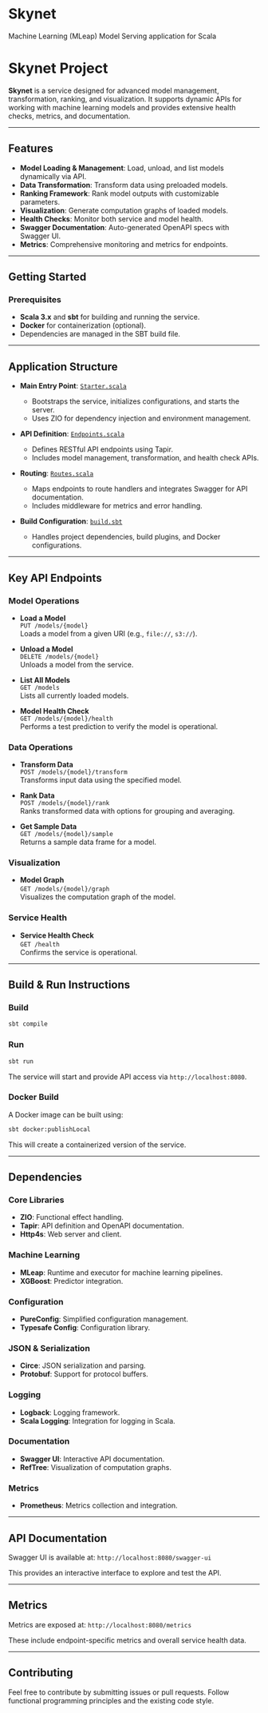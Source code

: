 Skynet
=============================

Machine Learning (MLeap) Model Serving application for Scala

# Skynet Project

**Skynet** is a service designed for advanced model management, transformation, ranking, and visualization. It supports dynamic APIs for working with machine learning models and provides extensive health checks, metrics, and documentation.

---

## Features

- **Model Loading & Management**: Load, unload, and list models dynamically via API.
- **Data Transformation**: Transform data using preloaded models.
- **Ranking Framework**: Rank model outputs with customizable parameters.
- **Visualization**: Generate computation graphs of loaded models.
- **Health Checks**: Monitor both service and model health.
- **Swagger Documentation**: Auto-generated OpenAPI specs with Swagger UI.
- **Metrics**: Comprehensive monitoring and metrics for endpoints.

---

## Getting Started

### Prerequisites

- **Scala 3.x** and **sbt** for building and running the service.
- **Docker** for containerization (optional).
- Dependencies are managed in the SBT build file.

---

## Application Structure

- **Main Entry Point**: [`Starter.scala`](src/main/scala/com/overstock/skynet/Starter.scala)
  - Bootstraps the service, initializes configurations, and starts the server.
  - Uses ZIO for dependency injection and environment management.

- **API Definition**: [`Endpoints.scala`](src/main/scala/com/overstock/skynet/http/Endpoints.scala)
  - Defines RESTful API endpoints using Tapir.
  - Includes model management, transformation, and health check APIs.

- **Routing**: [`Routes.scala`](src/main/scala/com/overstock/skynet/http/Routes.scala)
  - Maps endpoints to route handlers and integrates Swagger for API documentation.
  - Includes middleware for metrics and error handling.

- **Build Configuration**: [`build.sbt`](build.sbt)
  - Handles project dependencies, build plugins, and Docker configurations.

---

## Key API Endpoints

### Model Operations

- **Load a Model**  
  `PUT /models/{model}`  
  Loads a model from a given URI (e.g., `file://`, `s3://`).

- **Unload a Model**  
  `DELETE /models/{model}`  
  Unloads a model from the service.

- **List All Models**  
  `GET /models`  
  Lists all currently loaded models.

- **Model Health Check**  
  `GET /models/{model}/health`  
  Performs a test prediction to verify the model is operational.

### Data Operations

- **Transform Data**  
  `POST /models/{model}/transform`  
  Transforms input data using the specified model.

- **Rank Data**  
  `POST /models/{model}/rank`  
  Ranks transformed data with options for grouping and averaging.

- **Get Sample Data**  
  `GET /models/{model}/sample`  
  Returns a sample data frame for a model.

### Visualization

- **Model Graph**  
  `GET /models/{model}/graph`  
  Visualizes the computation graph of the model.

### Service Health

- **Service Health Check**  
  `GET /health`  
  Confirms the service is operational.

---

## Build & Run Instructions

### Build

```bash
sbt compile
```

### Run

```bash
sbt run
```

The service will start and provide API access via `http://localhost:8080`.

### Docker Build

A Docker image can be built using:

```bash
sbt docker:publishLocal
```

This will create a containerized version of the service.

---

## Dependencies

### Core Libraries

- **ZIO**: Functional effect handling.
- **Tapir**: API definition and OpenAPI documentation.
- **Http4s**: Web server and client.

### Machine Learning

- **MLeap**: Runtime and executor for machine learning pipelines.
- **XGBoost**: Predictor integration.

### Configuration

- **PureConfig**: Simplified configuration management.
- **Typesafe Config**: Configuration library.

### JSON & Serialization

- **Circe**: JSON serialization and parsing.
- **Protobuf**: Support for protocol buffers.

### Logging

- **Logback**: Logging framework.
- **Scala Logging**: Integration for logging in Scala.

### Documentation

- **Swagger UI**: Interactive API documentation.
- **RefTree**: Visualization of computation graphs.

### Metrics

- **Prometheus**: Metrics collection and integration.

---

## API Documentation

Swagger UI is available at:
`http://localhost:8080/swagger-ui`

This provides an interactive interface to explore and test the API.

---

## Metrics

Metrics are exposed at:
`http://localhost:8080/metrics`

These include endpoint-specific metrics and overall service health data.

---

## Contributing

Feel free to contribute by submitting issues or pull requests. Follow functional programming principles and the existing code style.
